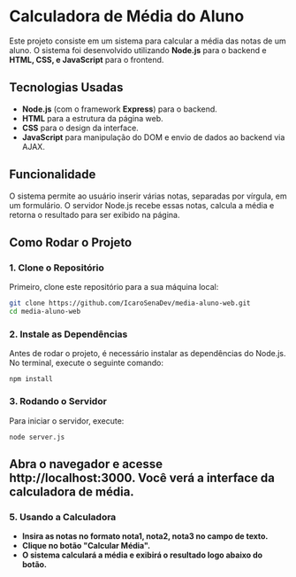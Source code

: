 # Calculadora de Média do Aluno

Este projeto consiste em um sistema para calcular a média das notas de um aluno. O sistema foi desenvolvido utilizando **Node.js** para o backend e **HTML, CSS, e JavaScript** para o frontend. 

## Tecnologias Usadas

- **Node.js** (com o framework **Express**) para o backend.
- **HTML** para a estrutura da página web.
- **CSS** para o design da interface.
- **JavaScript** para manipulação do DOM e envio de dados ao backend via AJAX.

## Funcionalidade

O sistema permite ao usuário inserir várias notas, separadas por vírgula, em um formulário. O servidor Node.js recebe essas notas, calcula a média e retorna o resultado para ser exibido na página.

## Como Rodar o Projeto

### 1. Clone o Repositório

Primeiro, clone este repositório para a sua máquina local:

```bash
git clone https://github.com/IcaroSenaDev/media-aluno-web.git
cd media-aluno-web

```
### 2. Instale as Dependências

Antes de rodar o projeto, é necessário instalar as dependências do Node.js. No terminal, execute o seguinte comando:
```
npm install
```
### 3. Rodando o Servidor

Para iniciar o servidor, execute:
```
node server.js
```
## Abra o navegador e acesse http://localhost:3000. Você verá a interface da calculadora de média.

### 5. Usando a Calculadora

- **Insira as notas no formato nota1, nota2, nota3 no campo de texto.**
- **Clique no botão "Calcular Média".**
- **O sistema calculará a média e exibirá o resultado logo abaixo do botão.**
